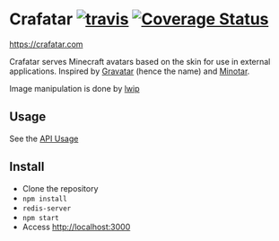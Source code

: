 # Crafatar [![travis](https://api.travis-ci.org/Jake0oo0/crafatar.svg)](https://travis-ci.org/Jake0oo0/crafatar/) [![Coverage Status](https://img.shields.io/coveralls/Jake0oo0/crafatar.svg)](https://coveralls.io/r/Jake0oo0/crafatar)

https://crafatar.com

Crafatar serves Minecraft avatars based on the skin for use in external applications.
Inspired by [Gravatar](https://gravatar.com) (hence the name) and [Minotar](https://minotar.net).

Image manipulation is done by [lwip](https://github.com/EyalAr/lwip)

## Usage

See the [API Usage](https://crafatar.com)

## Install

* Clone the repository
* `npm install`
* `redis-server`
* `npm start`
* Access [http://localhost:3000](http://localhost:3000)